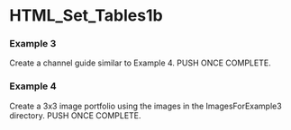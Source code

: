 # HTML_Set_Tables1b

### Example 3
Create a channel guide similar to Example 4. PUSH ONCE COMPLETE.

### Example 4
Create a 3x3 image portfolio using the images in the ImagesForExample3 directory. PUSH ONCE COMPLETE.
